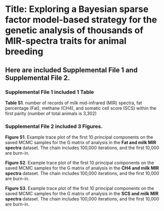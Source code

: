 # Title: Exploring a Bayesian sparse factor model-based strategy for the genetic analysis of thousands of MIR-spectra traits for animal breeding
## Here are included Supplemental File 1  and Supplemental File 2.

### Supplemental File 1 included 1 Table
**Table S1**. number of records of milk mid-infrared (MIR) spectra, fat percentage (Fat), methane (CH4), and somatic cell score (SCS) within the first parity (number of total animals is 3,302)  

### Supplemental File 2 included 3 Figures.
**Figure S1**. Example trace plot of the first 10 principal components on the saved MCMC samples for the G matrix of analysis in the **Fat and milk MIR spectra** dataset. The chain includes 100,000 iterations, and the first 10,000 are burn-in. 

**Figure S2**. Example trace plot of the first 10 principal components on the saved MCMC samples for the G matrix of analysis in the **CH4 and milk MIR spectra** dataset. The chain includes 100,000 iterations, and the first 10,000 are burn-in. 

**Figure S3**. Example trace plot of the first 10 principal components on the saved MCMC samples for the G matrix of analysis in the **SCS and milk MIR spectra** dataset. The chain includes 100,000 iterations, and the first 10,000 are burn-in. 


